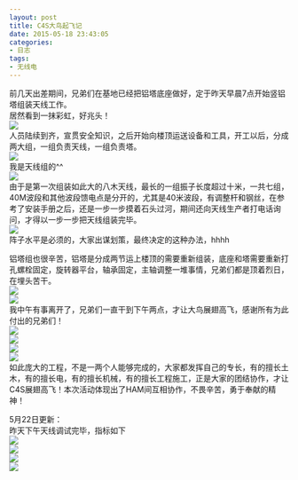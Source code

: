 ```yaml
---
layout: post
title: C4S大鸟起飞记
date: 2015-05-18 23:43:05
categories:
- 日志
tags:
- 无线电
---
```


前几天出差期间，兄弟们在基地已经把铝塔底座做好，定于昨天早晨7点开始竖铝塔组装天线工作。    
居然看到一抹彩虹，好兆头！   
![](https://github.com/bh3nvn/bh3nvn.github.io/raw/master/image/2015-05-18-01.jpg)     
人员陆续到齐，宣贯安全知识，之后开始向楼顶运送设备和工具，开工以后，分成两大组，一组负责天线，一组负责塔。    
![](https://github.com/bh3nvn/bh3nvn.github.io/raw/master/image/2015-05-18-02.jpg)    
我是天线组的^^     
![](https://github.com/bh3nvn/bh3nvn.github.io/raw/master/image/2015-05-18-03.jpg)       
由于是第一次组装如此大的八木天线，最长的一组振子长度超过十米，一共七组，40M波段和其他波段馈电点是分开的，尤其是40米波段，有调整杆和钢丝，在参考了安装手册之后，还是一步一步摸着石头过河，期间还向天线生产者打电话询问，才得以一步一步把天线组装完毕。    
![](https://github.com/bh3nvn/bh3nvn.github.io/raw/master/image/2015-05-18-04.jpg)        
阵子水平是必须的，大家出谋划策，最终决定的这种办法，hhhh    

铝塔组也很辛苦，铝塔是分成两节运上楼顶的需要重新组装，底座和塔需要重新打孔螺栓固定，旋转器平台，轴承固定，主轴调整一堆事情，兄弟们都是顶着烈日，在埋头苦干。    
![](https://github.com/bh3nvn/bh3nvn.github.io/raw/master/image/2015-05-18-05.jpg)           
![](https://github.com/bh3nvn/bh3nvn.github.io/raw/master/image/2015-05-18-06.jpg)        
我中午有事离开了，兄弟们一直干到下午两点，才让大鸟展翅高飞，感谢所有为此付出的兄弟们！        
![](https://github.com/bh3nvn/bh3nvn.github.io/raw/master/image/2015-05-18-07.jpg)       
![](https://github.com/bh3nvn/bh3nvn.github.io/raw/master/image/2015-05-18-08.jpg)    
![](https://github.com/bh3nvn/bh3nvn.github.io/raw/master/image/2015-05-18-09.jpg)   
![](https://github.com/bh3nvn/bh3nvn.github.io/raw/master/image/2015-05-18-10.jpg)       
如此庞大的工程，不是一两个人能够完成的，大家都发挥自己的专长，有的擅长土木，有的擅长电，有的擅长机械，有的擅长工程施工，正是大家的团结协作，才让C4S展翅高飞！本次活动体现出了HAM间互相协作，不畏辛苦，勇于奉献的精神！

5月22日更新：    
昨天下午天线调试完毕，指标如下        
![](https://github.com/bh3nvn/bh3nvn.github.io/raw/master/image/2015-05-18-11.jpg)       
![](https://github.com/bh3nvn/bh3nvn.github.io/raw/master/image/2015-05-18-12.jpg)    
![](https://github.com/bh3nvn/bh3nvn.github.io/raw/master/image/2015-05-18-13.jpg)   
![](https://github.com/bh3nvn/bh3nvn.github.io/raw/master/image/2015-05-18-14.jpg)  




